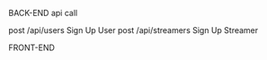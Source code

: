 BACK-END
api call

post /api/users         Sign Up User
post /api/streamers     Sign Up Streamer

FRONT-END
